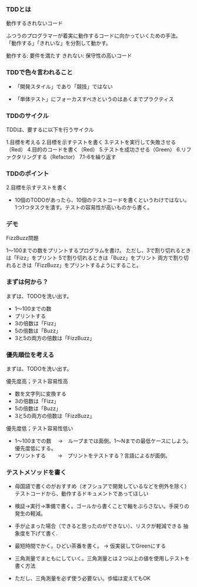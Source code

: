 ### TDDとは

動作するきれないコード

ふつうのプログラマーが着実に動作するコードに向かっていくための手法。
「動作する」「きれいな」を分割して動かす。

動作する: 要件を満たす
きれない: 保守性の高いコード

### TDDで色々言われること

- 「開発スタイル」であり「競技」ではない

- 「単体テスト」にフォーカスすべきというのはあくまでプラクティス

### TDDのサイクル

TDDは、要するに以下を行うサイクル

1.目標を考える
2.目標を示すテストを書く
3.テストを実行して失敗させる（Red）
4.目的のコードを書く（Red）
5.テストを成功させる（Green）
6.リファクタリングする（Refactor）
7.1-6を繰り返す

### TDDのポイント

2.目標を示すテストを書く
- 10個のTODOがあったら、10個のテストコードを書くというわけではない。
  1つ1つタスクを潰す。テストの容易性が高いものから書く。

### デモ

FizzBuzz問題

1〜100までの数をプリントするプログラムを書け。
ただし、3で割り切れるときは「Fizz」をプリント
5で割り切れるときは「Buzz」をプリント
両方で割り切れるときは「FizzBuzz」をプリントするようにすること。

### まずは何から？

まずは、TODOを洗い出す。

- 1〜100までの数
- プリントする
- 3の倍数は「Fizz」
- 5の倍数は「Buzz」
- 3と5の両方の倍数は「FizzBuzz」

### 優先順位を考える

まずは、TODOを洗い出す。

優先度高；テスト容易性高

- 数を文字列に変換する
- 3の倍数は「Fizz」
- 5の倍数は「Buzz」
- 3と5の両方の倍数は「FizzBuzz」

優先度低；テスト容易性低い

- 1〜100までの数
　→　ループまでは面倒。1〜Nまでの最低ケースにしよう。優先度低にする。
- プリントする　
　→　プリントをテストする？言語によるが面倒。

### テストメソッドを書く

- 母国語で書くのがおすすめ（オフシュアで開発しているなどを例外を除く）
  テストコードから、動作するドキュメントであってほしい

- 検証→実行→準備で書く。ゴールから書くことで軸をぶらさない。手戻りの発生の軽減。

- 手が止まった場合（できると思ったのができない）、リスクが軽減できる
  抽象度を下げて書く.

- 最短時間でかく。ひどい茶番を書く。 -> 仮実装してGreenにする

- 三角測量でまともにしていく。三角測量とは２つ以上の値を使用しテストを書く方法

- ただし、三角測量を必ず使う必要ない。歩幅は変えてもOK

